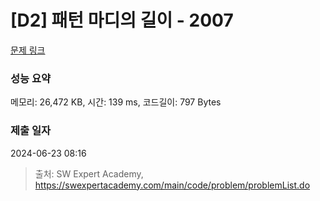 # [D2] 패턴 마디의 길이 - 2007 

[문제 링크](https://swexpertacademy.com/main/code/problem/problemDetail.do?contestProbId=AV5P1kNKAl8DFAUq) 

### 성능 요약

메모리: 26,472 KB, 시간: 139 ms, 코드길이: 797 Bytes

### 제출 일자

2024-06-23 08:16



> 출처: SW Expert Academy, https://swexpertacademy.com/main/code/problem/problemList.do